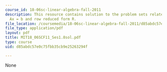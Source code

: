 ```yaml
---
course_id: 18-06sc-linear-algebra-fall-2011
description: This resource contains solution to the problem sets related to solving
  Ax = b and row reduced form R.
file_location: /coursemedia/18-06sc-linear-algebra-fall-2011/d85abdc57e0c75fbb35cb9e25263294f_MIT18_06SCF11_Ses1.8sol.pdf
file_type: application/pdf
layout: pdf
title: MIT18_06SCF11_Ses1.8sol.pdf
type: course
uid: d85abdc57e0c75fbb35cb9e25263294f

---
```

None